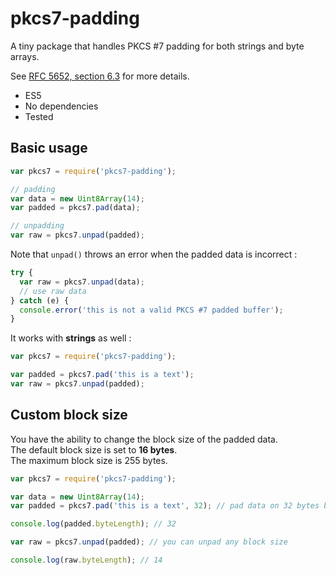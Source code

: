 # pkcs7-padding

A tiny package that handles PKCS #7 padding for both strings and byte arrays.

See [RFC 5652, section 6.3](https://tools.ietf.org/html/rfc5652#section-6.3) for more details.

 * ES5
 * No dependencies
 * Tested

## Basic usage

```javascript
var pkcs7 = require('pkcs7-padding');

// padding
var data = new Uint8Array(14);
var padded = pkcs7.pad(data);

// unpadding
var raw = pkcs7.unpad(padded);
```

Note that `unpad()` throws an error when the padded data is incorrect :

```javascript
try {
  var raw = pkcs7.unpad(data);
  // use raw data
} catch (e) {
  console.error('this is not a valid PKCS #7 padded buffer');
}
```

It works with **strings** as well :

```javascript
var pkcs7 = require('pkcs7-padding');

var padded = pkcs7.pad('this is a text');
var raw = pkcs7.unpad(padded);
```

## Custom block size

You have the ability to change the block size of the padded data.<br>
The default block size is set to **16 bytes**.<br>
The maximum block size is 255 bytes.

```javascript
var pkcs7 = require('pkcs7-padding');

var data = new Uint8Array(14);
var padded = pkcs7.pad('this is a text', 32); // pad data on 32 bytes block size.

console.log(padded.byteLength); // 32

var raw = pkcs7.unpad(padded); // you can unpad any block size

console.log(raw.byteLength); // 14
```
